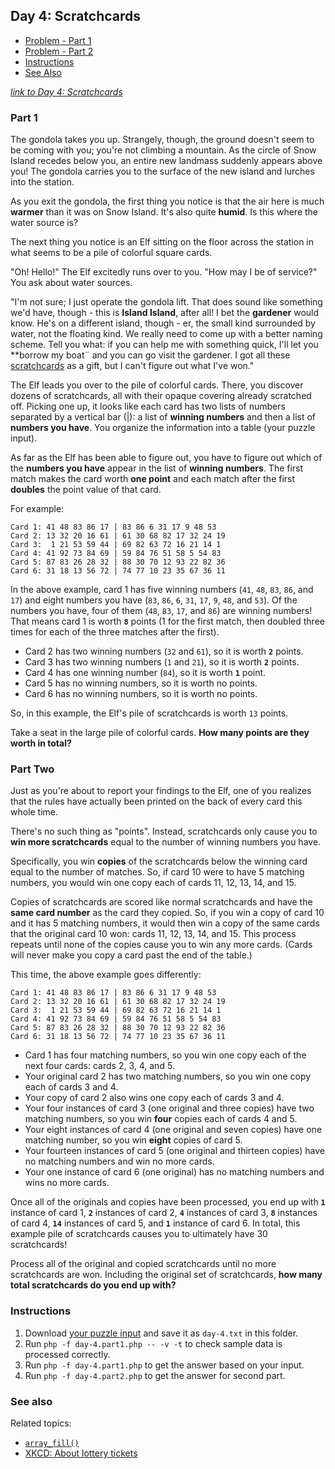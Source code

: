 ## Day 4: Scratchcards

* [Problem - Part 1](#part-1)
* [Problem - Part 2](#part-two)
* [Instructions](#instructions)
* [See Also](#see-also)

*[link to Day 4: Scratchcards](https://adventofcode.com/2023/day/4)*

### Part 1

The gondola takes you up. Strangely, though, the ground doesn't seem to be coming with you; you're not climbing a
mountain. As the circle of Snow Island recedes below you, an entire new landmass suddenly appears above you! The gondola
carries you to the surface of the new island and lurches into the station.

As you exit the gondola, the first thing you notice is that the air here is much **warmer** than it was on Snow Island.
It's
also quite **humid**. Is this where the water source is?

The next thing you notice is an Elf sitting on the floor across the station in what seems to be a pile of colorful
square cards.

"Oh! Hello!" The Elf excitedly runs over to you. "How may I be of service?" You ask about water sources.

"I'm not sure; I just operate the gondola lift. That does sound like something we'd have, though - this is **Island
Island**, after all! I bet the **gardener** would know. He's on a different island, though - er, the small kind
surrounded by
water, not the floating kind. We really need to come up with a better naming scheme. Tell you what: if you can help me
with something quick, I'll let you **borrow my boat¨ and you can go visit the gardener. I got all
these [scratchcards](https://en.wikipedia.org/wiki/Scratchcard)
as a
gift, but I can't figure out what I've won."

The Elf leads you over to the pile of colorful cards. There, you discover dozens of scratchcards, all with their opaque
covering already scratched off. Picking one up, it looks like each card has two lists of numbers separated by a vertical
bar (|): a list of **winning numbers** and then a list of **numbers you have**. You organize the information into a
table (your
puzzle input).

As far as the Elf has been able to figure out, you have to figure out which of the **numbers you have** appear in the
list
of **winning numbers**. The first match makes the card worth **one point** and each match after the first **doubles**
the point
value of that card.

For example:

```
Card 1: 41 48 83 86 17 | 83 86 6 31 17 9 48 53
Card 2: 13 32 20 16 61 | 61 30 68 82 17 32 24 19
Card 3:  1 21 53 59 44 | 69 82 63 72 16 21 14 1
Card 4: 41 92 73 84 69 | 59 84 76 51 58 5 54 83
Card 5: 87 83 26 28 32 | 88 30 70 12 93 22 82 36
Card 6: 31 18 13 56 72 | 74 77 10 23 35 67 36 11
```

In the above example, card 1 has five winning numbers (`41`, `48`, `83`, `86`, and `17`) and eight numbers you
have (`83`, `86`, `6`,
`31`, `17`, `9`, `48`, and `53`). Of the numbers you have, four of them (`48`, `83`, `17`, and `86`) are winning
numbers! That means card
1 is worth **`8`** points (1 for the first match, then doubled three times for each of the three matches after the
first).

- Card 2 has two winning numbers (`32` and `61`), so it is worth **`2`** points.
- Card 3 has two winning numbers (`1` and `21`), so it is worth **`2`** points.
- Card 4 has one winning number (`84`), so it is worth **`1`** point.
- Card 5 has no winning numbers, so it is worth no points.
- Card 6 has no winning numbers, so it is worth no points.

So, in this example, the Elf's pile of scratchcards is worth `13` points.

Take a seat in the large pile of colorful cards. **How many points are they worth in total?**

### Part Two

Just as you're about to report your findings to the Elf, one of you realizes that the rules have actually been printed
on the back of every card this whole time.

There's no such thing as "points". Instead, scratchcards only cause you to **win more scratchcards** equal to the number
of
winning numbers you have.

Specifically, you win **copies** of the scratchcards below the winning card equal to the number of matches. So, if card
10
were to have 5 matching numbers, you would win one copy each of cards 11, 12, 13, 14, and 15.

Copies of scratchcards are scored like normal scratchcards and have the **same card number** as the card they copied.
So, if
you win a copy of card 10 and it has 5 matching numbers, it would then win a copy of the same cards that the original
card 10 won: cards 11, 12, 13, 14, and 15. This process repeats until none of the copies cause you to win any more
cards. (Cards will never make you copy a card past the end of the table.)

This time, the above example goes differently:

```
Card 1: 41 48 83 86 17 | 83 86 6 31 17 9 48 53
Card 2: 13 32 20 16 61 | 61 30 68 82 17 32 24 19
Card 3:  1 21 53 59 44 | 69 82 63 72 16 21 14 1
Card 4: 41 92 73 84 69 | 59 84 76 51 58 5 54 83
Card 5: 87 83 26 28 32 | 88 30 70 12 93 22 82 36
Card 6: 31 18 13 56 72 | 74 77 10 23 35 67 36 11
```

- Card 1 has four matching numbers, so you win one copy each of the next four cards: cards 2, 3, 4, and 5.
- Your original card 2 has two matching numbers, so you win one copy each of cards 3 and 4.
- Your copy of card 2 also wins one copy each of cards 3 and 4.
- Your four instances of card 3 (one original and three copies) have two matching numbers, so you win **four** copies
  each
  of cards 4 and 5.
- Your eight instances of card 4 (one original and seven copies) have one matching number, so you win **eight** copies
  of
  card 5.
- Your fourteen instances of card 5 (one original and thirteen copies) have no matching numbers and win no more cards.
- Your one instance of card 6 (one original) has no matching numbers and wins no more cards.

Once all of the originals and copies have been processed, you end up with **`1`** instance of card 1, **`2`** instances
of card 2, **`4`**
instances of card 3, **`8`** instances of card 4, **`14`** instances of card 5, and **`1`** instance of card 6. In
total, this example
pile of scratchcards causes you to ultimately have 30 scratchcards!

Process all of the original and copied scratchcards until no more scratchcards are won. Including the original set of
scratchcards, **how many total scratchcards do you end up with?**

### Instructions

1. Download [your puzzle input](https://adventofcode.com/2023/day/4/input) and save it as `day-4.txt` in this folder.
2. Run `php -f day-4.part1.php -- -v -t` to check sample data is processed correctly.
3. Run `php -f day-4.part1.php` to get the answer based on your input.
4. Run `php -f day-4.part2.php` to get the answer for second part.

### See also

Related topics:

* [`array_fill()`](https://www.php.net/manual/en/function.array-fill.php)
* [XKCD: About lottery tickets](https://xkcd.com/1827/)
